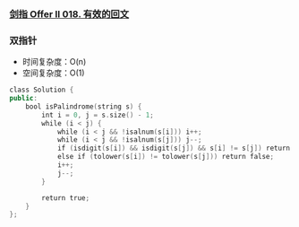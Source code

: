 ### [剑指 Offer II 018. 有效的回文](https://leetcode.cn/problems/XltzEq/)

### 双指针

- 时间复杂度：O(n)
- 空间复杂度：O(1)

```c++
class Solution {
public:
    bool isPalindrome(string s) {
        int i = 0, j = s.size() - 1;
        while (i < j) {
            while (i < j && !isalnum(s[i])) i++;
            while (i < j && !isalnum(s[j])) j--;
            if (isdigit(s[i]) && isdigit(s[j]) && s[i] != s[j]) return false;
            else if (tolower(s[i]) != tolower(s[j])) return false;
            i++;
            j--;
        }

        return true;
    }
};
```
